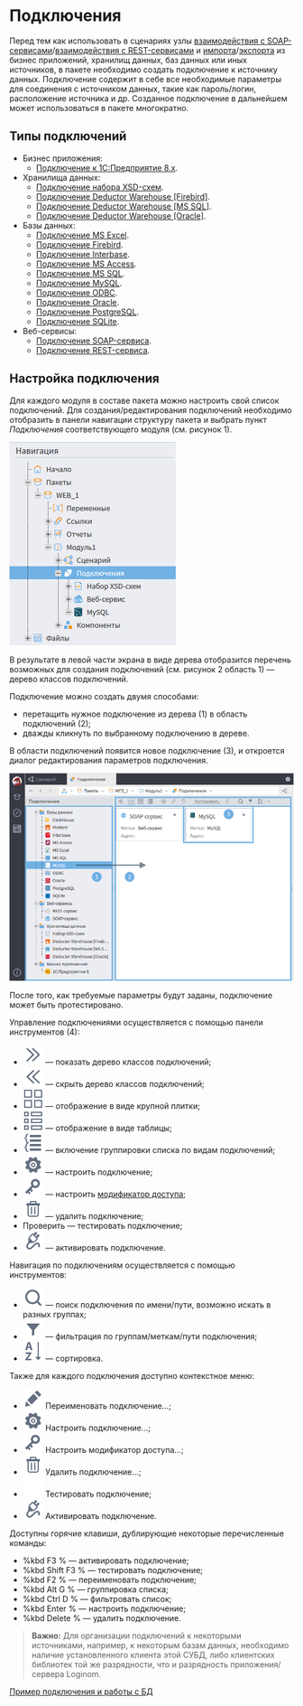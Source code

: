# Подключения

Перед тем как использовать в сценариях узлы [взаимодействия с SOAP-сервисами](../../processors/integration/soap-service.md)/[взаимодействия с REST-сервисами](../../processors/integration/rest-service.md) и [импорта](../import/README.md)/[экспорта](../export/README.md) из бизнес приложений, хранилищ данных, баз данных или иных источников, в пакете необходимо создать подключение к источнику данных. Подключение содержит в себе все необходимые параметры для соединения с источником данных, такие как пароль/логин, расположение источника и др. Созданное подключение в дальнейшем может использоваться в пакете многократно.


## Типы подключений

* Бизнес приложения:
  * [Подключение к 1C:Предприятие 8.x](./list/1c.md).
* Хранилища данных:
  * [Подключение набора XSD-схем](./list/schemes.md).
  * [Подключение Deductor Warehouse [Firebird]](./list/wh-firebird.md).
  * [Подключение Deductor Warehouse [MS SQL]](./list/wh-mssql.md).
  * [Подключение Deductor Warehouse [Oracle]](./list/wh-oracle.md).
* Базы данных:
  * [Подключение MS Excel](./list/excel.md).
  * [Подключение Firebird](./list/firebird.md).
  * [Подключение Interbase](./list/interbase.md).
  * [Подключение MS Access](./list/msaccess.md).
  * [Подключение MS SQL](./list/mssql.md).
  * [Подключение MySQL](./list/mysql.md).
  * [Подключение ODBC](./list/odbc.md).
  * [Подключение Oracle](./list/oracle.md).
  * [Подключение PostgreSQL](./list/postgresql.md).
  * [Подключение SQLite](./list/sqlite.md).
* Веб-сервисы:
  * [Подключение SOAP-сервиса](./list/soap-service.md).
  * [Подключение REST-сервиса](./list/rest-service.md).

## Настройка подключения

Для каждого модуля в составе пакета можно настроить свой список подключений. Для создания/редактирования подключений необходимо отобразить в панели навигации структуру пакета и выбрать пункт *Подключения* соответствующего модуля (см. рисунок 1).

![Выбор пункта "Подключения" в панели навигации](./readme-1.png)

В результате в левой части экрана в виде дерева отобразится перечень возможных для создания подключений (см. рисунок 2 область 1) — дерево классов подключений.

Подключение можно создать двумя способами:

* перетащить нужное подключение из дерева (1) в область подключений (2);
* дважды кликнуть по выбранному подключению в дереве.

В области подключений появится новое подключение (3), и откроется диалог редактирования параметров подключения.

![Создание нового подключения](./readme-2.png)

После того, как требуемые параметры будут заданы, подключение может быть протестировано.

Управление подключениями осуществляется с помощью панели инструментов (4):

* ![показать дерево](../../images/icons/toolbar-controls/arrow-rr_default.svg) — показать дерево классов подключений;
* ![скрыть дерево](../../images/icons/toolbar-controls/arrow-ll_default.svg) — скрыть дерево классов подключений;
* ![крупная плитка](../../images/icons/toolbar-controls/tile_default.svg) — отображение в виде крупной плитки;
* ![таблица](../../images/icons/toolbar-controls/table_default.svg) — отображение в виде таблицы;
* ![группировать список](../../images/icons/toolbar-controls/group-list_default.svg) — включение группировки списка по видам подключений;
* ![настроить подключение](../../images/icons/toolbar-controls/setup_default.svg) — настроить подключение;
* ![настроить модификатор доступа](../../images/icons/toolbar-controls/access-rights_default.svg) — настроить [модификатор доступа](../../scenario/access-modifier.md);
* ![удалить подключение](../../images/icons/toolbar-controls/delete_default.svg) — удалить подключение;
* Проверить — тестировать подключение;
* ![активировать подключение](../../images/icons/toolbar-controls/test-connection_default.svg) — активировать подключение.

Навигация по подключениям осуществляется с помощью инструментов:

* ![искать по списку](../../images/icons/toolbar-controls/zoom_default.svg) — поиск подключения по имени/пути, возможно искать в разных группах;
* ![фильтровать список](../../images/icons/toolbar-controls/filter_default.svg) — фильтрация по группам/меткам/пути подключения;
* ![сортировать список](../../images/icons/toolbar-controls/sort-asc_default.svg) — сортировка.

Также для каждого подключения доступно контекстное меню:

* ![переименовать](../../images/icons/toolbar-controls/edit_default.svg) Переименовать подключение…;
* ![настроить](../../images/icons/toolbar-controls/setup_default.svg) Настроить подключение…;
* ![доступ](../../images/icons/toolbar-controls/access-rights_default.svg) Настроить модификатор доступа…;
* ![удалить](../../images/icons/toolbar-controls/delete_default.svg) Удалить подключение…;
* ![ ](../../images/icons/blank.svg) Тестировать подключение;
* ![активировать](../../images/icons/toolbar-controls/test-connection_default.svg) Активировать подключение.

Доступны горячие клавиши, дублирующие некоторые перечисленные команды:

* %kbd F3 % — активировать подключение;
* %kbd Shift F3 % — тестировать подключение;
* %kbd F2 % — переименовать подключение;
* %kbd Alt G % — группировка списка;
* %kbd Ctrl D % — фильтровать список;
* %kbd Enter % — настроить подключение;
* %kbd Delete % — удалить подключение.


> **Важно:** Для организации подключений к некоторыми источниками, например, к некоторым базам данных, необходимо наличие установленного клиента этой СУБД, либо клиентских библиотек той же разрядности, что и разрядность приложения/сервера Loginom.


[Пример подключения и работы с БД](../../quick-start/database.md)

